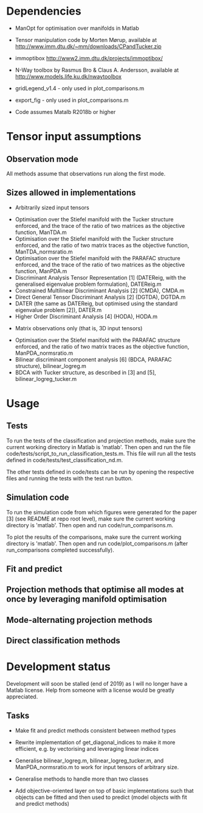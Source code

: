 # Dependencies

* ManOpt for optimisation over manifolds in Matlab

* Tensor manipulation code by Morten Mørup, available at http://www.imm.dtu.dk/~mm/downloads/CPandTucker.zip

* immoptibox http://www2.imm.dtu.dk/projects/immoptibox/

* N-Way toolbox by Rasmus Bro & Claus A. Andersson, available at http://www.models.life.ku.dk/nwaytoolbox

* gridLegend_v1.4 - only used in plot_comparisons.m

* export_fig - only used in plot_comparisons.m

* Code assumes Matalb R2018b or higher


# Tensor input assumptions

## Observation mode
All methods assume that observations run along the first mode.

## Sizes allowed in implementations
* Arbitrarily sized input tensors
- Optimisation over the Stiefel manifold with the Tucker structure enforced, and the trace of the ratio of two matrices as the objective function, ManTDA.m
- Optimisation over the Stiefel manifold with the Tucker structure enforced, and the ratio of two matrix traces as the objective function, ManTDA_normsratio.m
- Optimisation over the Stiefel manifold with the PARAFAC structure enforced, and the trace of the ratio of two matrices as the objective function, ManPDA.m
- Discriminant Analysis Tensor Representation [1] (DATEReig, with the generalised eigenvalue problem formulation), DATEReig.m
- Constrained Multilinear Discriminant Analysis [2] (CMDA), CMDA.m
- Direct General Tensor Discriminant Analysis [2] (DGTDA), DGTDA.m
- DATER (the same as DATEReig, but optimised using the standard  eigenvalue problem [2]), DATER.m
- Higher Order Discriminant Analysis [4] (HODA), HODA.m

* Matrix observations only (that is, 3D input tensors)
- Optimisation over the Stiefel manifold with the PARAFAC structure enforced, and the ratio of two matrix traces as the objective function,  ManPDA_normsratio.m
- Bilinear discriminant component analysis [6] (BDCA, PARAFAC structure), bilinear_logreg.m
- BDCA with Tucker structure, as described in [3] and [5], bilinear_logreg_tucker.m

# Usage

## Tests

To run the tests of the classification and projection methods, make sure the current working directory in Matlab is 'matlab'. Then open and run the file code/tests/script_to_run_classification_tests.m. This file will run all the tests defined in code/tests/test_classification_nd.m.

The other tests defined in code/tests can be run by opening the respective files and running the tests with the test run button.

## Simulation code

To run the simulation code from which figures were generated for the paper [3] (see README at repo root level), make sure the current working directory is 'matlab'. Then open and run code/run_comparisons.m.

To plot the results of the comparisons, make sure the current working directory is 'matlab'. Then open and run code/plot_comparisons.m (after run_comparisons completed successfully).

## Fit and predict

## Projection methods that optimise all modes at once by leveraging manifold optimisation
## Mode-alternating projection methods
## Direct classification methods


# Development status

Development will soon be stalled (end of 2019) as I will no longer have a Matlab license. Help from someone with a license would be greatly appreciated.

## Tasks

* Make fit and predict methods consistent between method types

* Rewrite implementation of get_diagonal_indices to make it more efficient, e.g. by vectorising and leveraging linear indices

* Generalise bilinear_logreg.m, bilinear_logreg_tucker.m, and ManPDA_normsratio.m to work for input tensors of arbitrary size.

* Generalise methods to handle more than two classes

* Add objective-oriented layer on top of basic implementations such that objects can be fitted and then used to predict (model objects with fit and predict methods)
